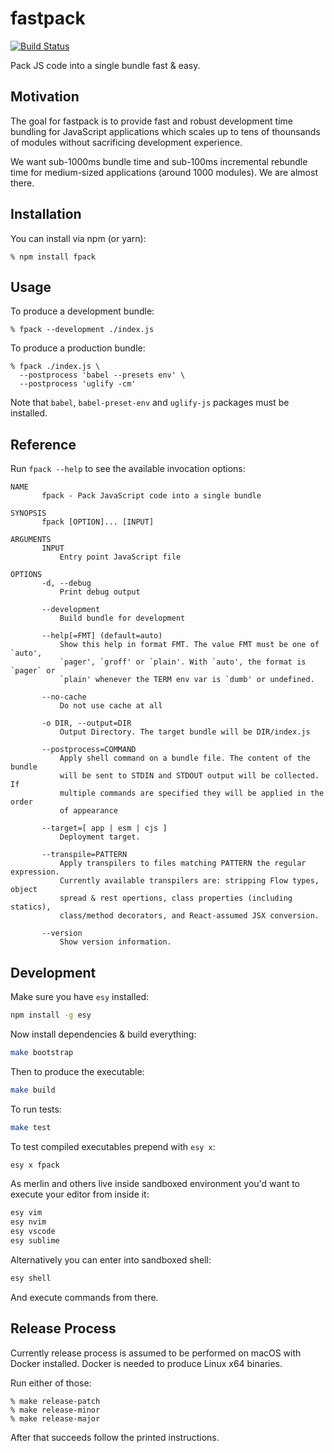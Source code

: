 # fastpack

[![Build Status](https://travis-ci.org/fastpack/fastpack.svg?branch=master)](https://travis-ci.org/fastpack/fastpack)

Pack JS code into a single bundle fast & easy.

## Motivation

The goal for fastpack is to provide fast and robust development time bundling
for JavaScript applications which scales up to tens of thounsands of modules
without sacrificing development experience.

We want sub-1000ms bundle time and sub-100ms incremental rebundle time for
medium-sized applications (around 1000 modules). We are almost there.

## Installation

You can install via npm (or yarn):

```
% npm install fpack
```

## Usage

To produce a development bundle:

```
% fpack --development ./index.js
```

To produce a production bundle:

```
% fpack ./index.js \
  --postprocess 'babel --presets env' \
  --postprocess 'uglify -cm'
```

Note that `babel`, `babel-preset-env` and `uglify-js` packages must be
installed.

## Reference

Run `fpack --help` to see the available invocation options:

```
NAME
       fpack - Pack JavaScript code into a single bundle

SYNOPSIS
       fpack [OPTION]... [INPUT]

ARGUMENTS
       INPUT
           Entry point JavaScript file

OPTIONS
       -d, --debug
           Print debug output

       --development
           Build bundle for development

       --help[=FMT] (default=auto)
           Show this help in format FMT. The value FMT must be one of `auto',
           `pager', `groff' or `plain'. With `auto', the format is `pager` or
           `plain' whenever the TERM env var is `dumb' or undefined.

       --no-cache
           Do not use cache at all

       -o DIR, --output=DIR
           Output Directory. The target bundle will be DIR/index.js

       --postprocess=COMMAND
           Apply shell command on a bundle file. The content of the bundle
           will be sent to STDIN and STDOUT output will be collected. If
           multiple commands are specified they will be applied in the order
           of appearance

       --target=[ app | esm | cjs ]
           Deployment target.

       --transpile=PATTERN
           Apply transpilers to files matching PATTERN the regular expression.
           Currently available transpilers are: stripping Flow types, object
           spread & rest opertions, class properties (including statics),
           class/method decorators, and React-assumed JSX conversion.

       --version
           Show version information.

```

## Development

Make sure you have `esy` installed:

```bash
npm install -g esy
```

Now install dependencies & build everything:

```bash
make bootstrap
```

Then to produce the executable:

```bash
make build
```

To run tests:

```bash
make test
```

To test compiled executables prepend with `esy x`:

```bash
esy x fpack
```

As merlin and others live inside sandboxed environment you'd want to execute
your editor from inside it:

```bash
esy vim
esy nvim
esy vscode
esy sublime
```

Alternatively you can enter into sandboxed shell:

```bash
esy shell
```

And execute commands from there.

## Release Process

Currently release process is assumed to be performed on macOS with Docker
installed. Docker is needed to produce Linux x64 binaries.

Run either of those:

```
% make release-patch
% make release-minor
% make release-major
```

After that succeeds follow the printed instructions.
